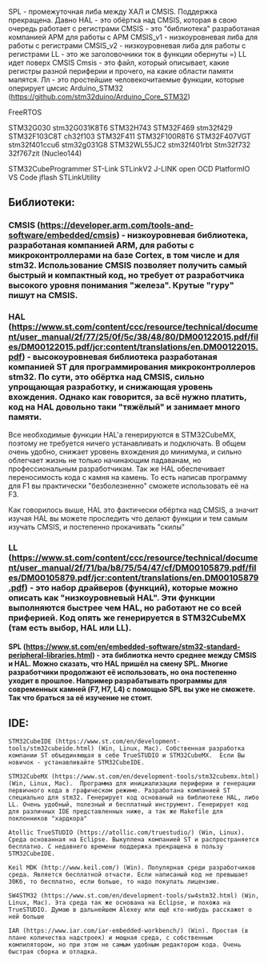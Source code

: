 SPL - промежуточная либа между ХАЛ и CMSIS. Поддержка прекращена. Давно
HAL - это обёртка над CMSIS, которая в свою очередь работает с регистрами
CMSIS - это "библиотека" разработаная компанией АРМ для работы с АРМ
CMSIS_v1 - низкоуровневая либа для работы с регистрами
CMSIS_v2 - низкоуровневая либа для работы с регистрами
LL - это же заголовочники ток в функции обернуты =) LL идет поверх CMSIS
Cmsis - это файл, который описывает, какие регистры разной периферии и прочего, на какие области памяти мапятся. Лл - это простейшие человекочитаемые функции, которые оперирует цмсис
Arduino_STM32 (https://github.com/stm32duino/Arduino_Core_STM32)

FreeRTOS

STM32G030
stm32G031K8T6
STM32H743
STM32F469
stm32f429
STM32F103C8T
ch32f103
STM32F411
STM32F100R8T6
STM32F407VGT
stm32f401ccu6
stm32g031G8
STM32WL55JC2
stm32f401rbt
Stm32f732
32f767zit (Nucleo144)

STM32CubeProgrammer
ST-Link
STLinkV2
J-LINK
open OCD
PlatformIO
VS Code
jflash
STLinkUtility

## Библиотеки:
### CMSIS (https://developer.arm.com/tools-and-software/embedded/cmsis) - низкоуровневая библиотека, разработаная компанией ARM, для работы с микроконтроллерами на базе Cortex, в том числе и для stm32. Использование CMSIS позволяет получить самый быстрый и компактный код, но требует от разработчика высокого уровня понимания "железа". Крутые "гуру" пишут на CMSIS.

### HAL (https://www.st.com/content/ccc/resource/technical/document/user_manual/2f/77/25/0f/5c/38/48/80/DM00122015.pdf/files/DM00122015.pdf/jcr:content/translations/en.DM00122015.pdf) - высокоуровневая библиотека разработаная компанией ST для программирования микроконтроллеров stm32. По сути, это обёртка над CMSIS, сильно упрощающая разработку, и снижающая уровень вхождения. Однако как говорится, за всё нужно платить, код на HAL довольно таки "тяжёлый" и занимает много памяти. 

Все необходимые функции HAL'а генерируются в STM32CubeMX, поэтому не требуется ничего устанавливать и подключать. В общем очень удобно, снижает уровень вхождения до минимума, и сильно облегчает жизнь не только начинающим падаванам, но профессиональным разработчикам. Так же HAL обеспечивает переносимость кода с камня на камень. То есть написав программу для F1 вы практически "безболезненно" сможете использовать её на F3.

Как говорилось выше, HAL это фактически обёртка над CMSIS, а значит изучая HAL вы можете проследить что делают функции и тем самым изучать CMSIS, и постепенно прокачивать "скилы"
### LL (https://www.st.com/content/ccc/resource/technical/document/user_manual/2f/71/ba/b8/75/54/47/cf/DM00105879.pdf/files/DM00105879.pdf/jcr:content/translations/en.DM00105879.pdf) - это набор драйверов (функций), которые можно описать как "низкоуровневый HAL". Эти функции выполняются быстрее чем HAL, но работают не со всей приферией. Код опять же генерируется в STM32CubeMX (там есть выбор, HAL или LL).

#### SPL (https://www.st.com/en/embedded-software/stm32-standard-peripheral-libraries.html) - эта библиотка нечто среднее между CMSIS и HAL. Можно сказать, что HAL пришёл на смену SPL. Многие разработчики продолжают её использовать, но она постепенно уходит в прошлое. Например разрабатывать программы для современных камней (F7, H7, L4) с помощью SPL вы уже не сможете. Так что браться за её изучение не стоит.
## IDE:
    STM32CubeIDE (https://www.st.com/en/development-tools/stm32cubeide.html) (Win, Linux, Mac). Собственная разработка компании ST объединяющая в себе TrueSTUDIO и STM32CubeMX.  Если Вы новичок - устанавливайте STM32CubeIDE.

    STM32CubeMX (https://www.st.com/en/development-tools/stm32cubemx.html) (Win, Linux, Mac).  Программа для инициализации периферии и генерации первичного кода в графическом режиме. Разработана компанией ST специально для stm32. Генерирует код основаный на библиотеке HAL, либо LL. Очень удобный, полезный и бесплатный инструмент. Генерирует код для различных IDE представленных ниже, а так же Makefile для поклонников "хардкора" 

    Atollic TrueSTUDIO (https://atollic.com/truestudio/) (Win, Linux). Среда основанная на Eclipse. Выкуплена компанией ST и распространяется бесплатно. С недавнего времени поддержка прекращена в пользу STM32CubeIDE. 

    Keil MDK (http://www.keil.com/) (Win). Популярная среди разработчиков среда. Является бесплатной отчасти. Если написаный код не превышает 30Кб, то бесплатно, если больше, то надо покупать лицензию.

    SW4STM32 (https://www.st.com/en/development-tools/sw4stm32.html) (Win, Linux, Mac). Эта среда так же основана на Eclipse, и похожа на TrueSTUDIO. Думаю в дальнейшем Alexey или ещё кто-нибудь расскажет о ней больше

    IAR (https://www.iar.com/iar-embedded-workbench/) (Win). Простая (в плане количества надстроек) и мощная среда, с собственным компилятором, но при этом не самым удобным редактором кода. Очень быстрая сборка и отладка.
